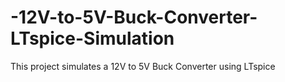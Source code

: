 # -12V-to-5V-Buck-Converter-LTspice-Simulation
This project simulates a 12V to 5V Buck Converter using LTspice
